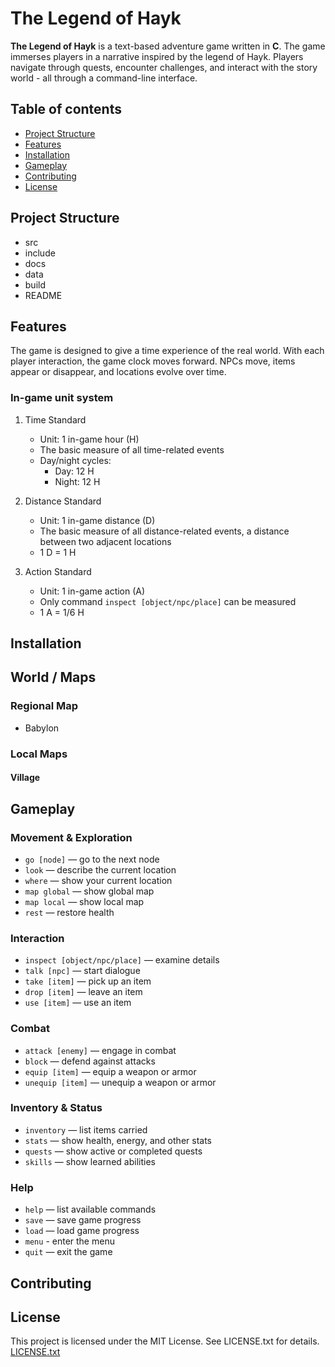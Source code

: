 # The Legend of Hayk

**The Legend of Hayk** is a text-based adventure game written in **C**. The game immerses players in a narrative inspired by the legend of Hayk. Players navigate through quests, encounter challenges, and interact with the story world - all through a command-line interface.

## Table of contents

- [Project Structure](#project-structure)
- [Features](#features)
- [Installation](#installation)
- [Gameplay](#gameplay)
- [Contributing](#contributing)
- [License](#license)

## Project Structure

- src
- include
- docs
- data
- build
- README

## Features

The game is designed to give a time experience of the real world. With each player interaction, the game clock moves forward. NPCs move, items appear or disappear, and locations evolve over time.

### In-game unit system

1. Time Standard
    - Unit: 1 in-game hour (H)
    - The basic measure of all time-related events
    - Day/night cycles:
        - Day: 12 H
        - Night: 12 H

2. Distance Standard
    - Unit: 1 in-game distance (D)
    - The basic measure of all distance-related events, a distance between two adjacent locations
    - 1 D = 1 H

3. Action Standard
    - Unit: 1 in-game action (A)
    - Only command `inspect [object/npc/place]` can be measured
    - 1 A = 1/6 H

## Installation



## World / Maps

### Regional Map

- Babylon

### Local Maps

#### Village

## Gameplay

### Movement & Exploration

- `go [node]` — go to the next node
- `look` — describe the current location
- `where` — show your current location
- `map global` — show global map
- `map local` — show local map
- `rest` — restore health

### Interaction

- `inspect [object/npc/place]` — examine details  
- `talk [npc]` — start dialogue
- `take [item]` — pick up an item
- `drop [item]` — leave an item
- `use [item]` — use an item

### Combat

- `attack [enemy]` — engage in combat
- `block` — defend against attacks
- `equip [item]` — equip a weapon or armor
- `unequip [item]` — unequip a weapon or armor

### Inventory & Status

- `inventory` — list items carried
- `stats` — show health, energy, and other stats
- `quests` — show active or completed quests
- `skills` — show learned abilities

### Help

- `help` — list available commands  
- `save` — save game progress  
- `load` — load game progress
- `menu` - enter the menu
- `quit` — exit the game

## Contributing



## License

This project is licensed under the MIT License. See LICENSE.txt for details.
[LICENSE.txt](LICENSE.txt)
